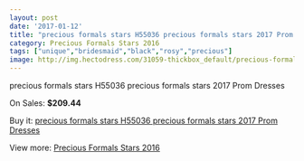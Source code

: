```yaml
---
layout: post
date: '2017-01-12'
title: "precious formals stars H55036 precious formals stars 2017 Prom Dresses"
category: Precious Formals Stars 2016
tags: ["unique","bridesmaid","black","rosy","precious"]
image: http://img.hectodress.com/31059-thickbox_default/precious-formals-stars-h55036-precious-formals-stars-2012-prom-dresses.jpg
---
```

precious formals stars H55036 precious formals stars 2017 Prom Dresses

On Sales: **$209.44**
<a href="https://www.hectodress.com/precious-formals-stars-2013/14259-precious-formals-stars-h55036-precious-formals-stars-2012-prom-dresses.html"><amp-img layout="responsive" width="600" height="600" src="//img.hectodress.com/31059-thickbox_default/precious-formals-stars-h55036-precious-formals-stars-2012-prom-dresses.jpg" alt="precious formals stars H55036 precious formals stars 2017 Prom Dresses 0" /></a>

Buy it: [precious formals stars H55036 precious formals stars 2017 Prom Dresses](https://www.hectodress.com/precious-formals-stars-2013/14259-precious-formals-stars-h55036-precious-formals-stars-2012-prom-dresses.html "precious formals stars H55036 precious formals stars 2017 Prom Dresses")

View more: [Precious Formals Stars 2016](https://www.hectodress.com/250-precious-formals-stars-2013 "Precious Formals Stars 2016")
